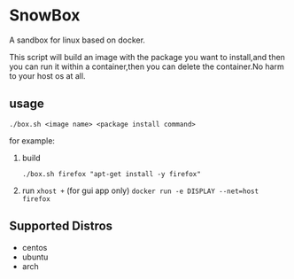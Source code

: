 # SnowBox
A sandbox for linux based on docker.

This script will build an image with the package you want to install,and then
you can run it within a container,then you can delete the container.No harm to your
host os at all.

## usage
`./box.sh <image name> <package install command>`

for example:

1. build

   `./box.sh firefox "apt-get install -y firefox"`

2. run
   `xhost +` (for gui app only)
   `docker run -e DISPLAY --net=host firefox`


## Supported Distros

- centos
- ubuntu
- arch


